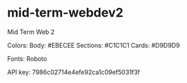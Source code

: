 # mid-term-webdev2

Mid Term Web 2

Colors:
Body: #EBECEE
Sections: #C1C1C1
Cards: #D9D9D9

Fonts:
Roboto

API key:
7986c02714e4efe92ca1c09ef5031f3f